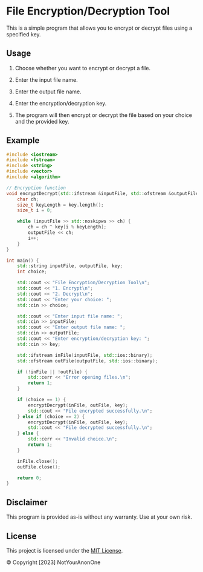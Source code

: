 # File Encryption/Decryption Tool

This is a simple program that allows you to encrypt or decrypt files using a specified key.

## Usage

1. Choose whether you want to encrypt or decrypt a file.

2. Enter the input file name.

3. Enter the output file name.

4. Enter the encryption/decryption key.

5. The program will then encrypt or decrypt the file based on your choice and the provided key.

## Example

```cpp
#include <iostream>
#include <fstream>
#include <string>
#include <vector>
#include <algorithm>

// Encryption function
void encryptDecrypt(std::ifstream &inputFile, std::ofstream &outputFile, const std::string &key) {
    char ch;
    size_t keyLength = key.length();
    size_t i = 0;

    while (inputFile >> std::noskipws >> ch) {
        ch = ch ^ key[i % keyLength];
        outputFile << ch;
        i++;
    }
}

int main() {
    std::string inputFile, outputFile, key;
    int choice;

    std::cout << "File Encryption/Decryption Tool\n";
    std::cout << "1. Encrypt\n";
    std::cout << "2. Decrypt\n";
    std::cout << "Enter your choice: ";
    std::cin >> choice;

    std::cout << "Enter input file name: ";
    std::cin >> inputFile;
    std::cout << "Enter output file name: ";
    std::cin >> outputFile;
    std::cout << "Enter encryption/decryption key: ";
    std::cin >> key;

    std::ifstream inFile(inputFile, std::ios::binary);
    std::ofstream outFile(outputFile, std::ios::binary);

    if (!inFile || !outFile) {
        std::cerr << "Error opening files.\n";
        return 1;
    }

    if (choice == 1) {
        encryptDecrypt(inFile, outFile, key);
        std::cout << "File encrypted successfully.\n";
    } else if (choice == 2) {
        encryptDecrypt(inFile, outFile, key);
        std::cout << "File decrypted successfully.\n";
    } else {
        std::cerr << "Invalid choice.\n";
        return 1;
    }

    inFile.close();
    outFile.close();

    return 0;
}
```

## Disclaimer

This program is provided as-is without any warranty. Use at your own risk.

## License
This project is licensed under the [MIT License](LICENSE).

© Copyright [2023] NotYourAnonOne

